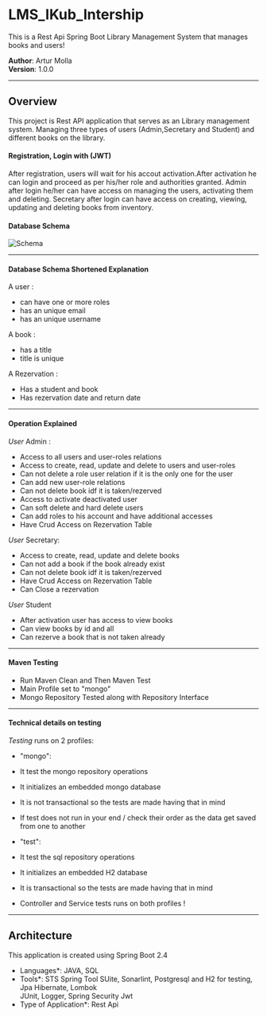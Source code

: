 # LMS_IKub_Intership

This is a Rest Api Spring Boot Library Management System that manages books and users!

**Author**: Artur Molla <br />
**Version**: 1.0.0

---
## Overview
This project is Rest API application that serves as an Library
management system. Managing three types of users (Admin,Secretary and Student) 
and different books on the library.

#### Registration, Login with (JWT)
After registration, users will wait for his accout activation.After activation he can login
and proceed as per his/her role and authorities granted.
Admin after login he/her can have access on managing the users, activating them and deleting.
Secretary after login can have access on creating, viewing, updating and deleting books 
from inventory.

#### Database Schema

![Schema](https://github.com/ictTuri/LMS_IKub_Internship/blob/main/img/diagram.png?raw=true)

---
#### Database Schema Shortened Explanation
A user :
* can have one or more roles
* has an unique email
* has an unique username

A book :
* has a title
* title is unique

A Rezervation :
* Has a student and book
* Has rezervation date and return date

---
#### Operation Explained
_User_ Admin :
* Access to all users and user-roles relations
* Access to create, read, update and delete to users and user-roles
* Can not delete a role user relation if it is the only one for the user
* Can add new user-role relations 
* Can not delete book idf it is taken/rezerved
* Access to activate deactivated user 
* Can soft delete and hard delete users
* Can add roles to his account and have additional accesses
* Have Crud Access on Rezervation Table

_User_ Secretary:
* Access to create, read, update and delete books
* Can not add a book if the book already exist
* Can not delete book idf it is taken/rezerved
* Have Crud Access on Rezervation Table
* Can Close a rezervation 

_User_ Student
* After activation user has access to view books
* Can view books by id and all
* Can rezerve a book that is not taken already

---
#### Maven Testing
* Run Maven Clean and Then Maven Test
* Main Profile set to "mongo"
* Mongo Repository Tested along with Repository Interface

---
#### Technical details on testing
_Testing_ runs on 2 profiles:
* "mongo":
* It test the mongo repository operations
* It initializes an embedded mongo database 
* It is not transactional so the tests are made having that in mind
* If test does not run in your end / check their order as the data get saved from one to another

* "test":
* It test the sql repository operations
* It initializes an embedded H2 database
* It is transactional so the tests are made having that in mind

* Controller and Service tests runs on both profiles !
---

## Architecture
This application is created using Spring Boot 2.4  <br />
* Languages*: JAVA, SQL<br />
* Tools*: STS Spring Tool SUite, Sonarlint, Postgresql and H2 for testing, Jpa Hibernate, Lombok<br />
JUnit, Logger, Spring Security Jwt<br />
* Type of Application*: Rest Api <br />
